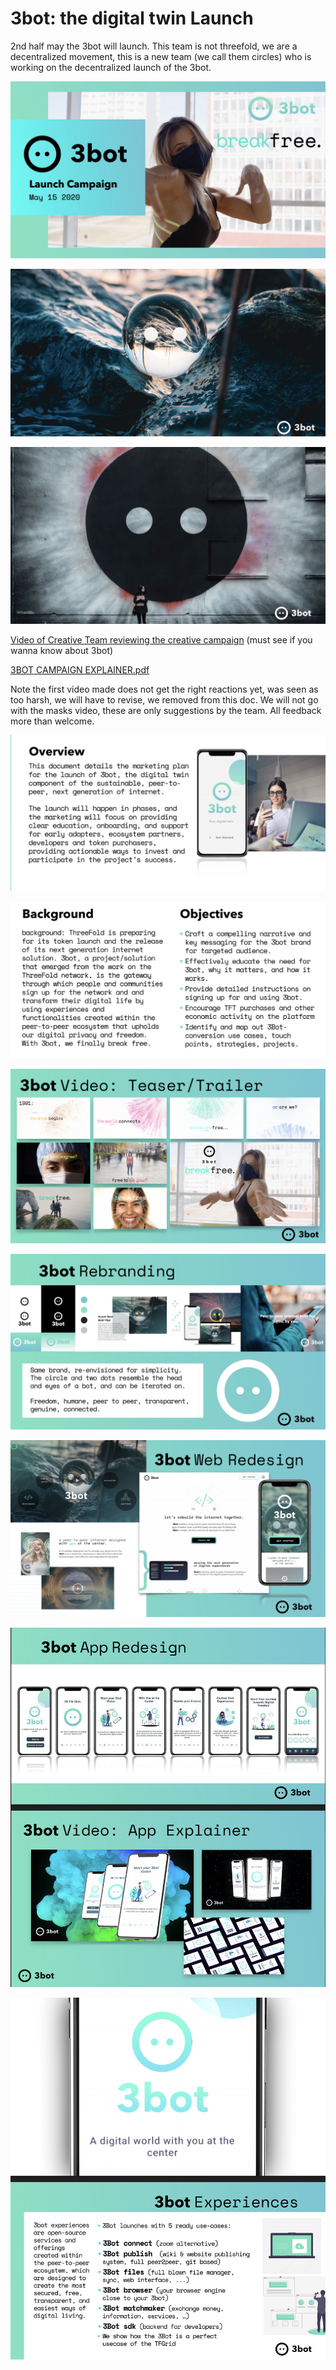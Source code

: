 # 3bot:  the digital twin Launch

2nd half may  the 3bot will launch. This team is not threefold, we are a decentralized movement, this is a new team (we call them circles) who is working on the decentralized launch of the 3bot.

![image alt text](3bot_poc_bcnteam_image_4.jpg)

![image alt text](3bot_poc_bcnteam_image_5.png)

![image alt text](3bot_poc_bcnteam_image_6.png)

[Video of Creative Team reviewing the creative campaign](https://vimeo.com/user655923/review/412427645/8c7c0b2f4c)  (must see if you wanna know about 3bot)

[3BOT CAMPAIGN EXPLAINER.pdf ](https://drive.google.com/open?id=1mlVjm7OwSDDaqFiqNtvsiXHepFNrXpVa)

Note the first video made does not get the right reactions yet, was seen as too harsh, we will have to revise, we removed from this doc. We will not go with the masks video, these are only suggestions by the team. All feedback more than welcome.

![image alt text](3bot_poc_bcnteam_image_7.png)

![image alt text](3bot_poc_bcnteam_image_8.png)

![image alt text](3bot_poc_bcnteam_image_9.png)

![image alt text](3bot_poc_bcnteam_image_10.png)

![image alt text](3bot_poc_bcnteam_image_11.png)

![image alt text](3bot_poc_bcnteam_image_12.png)

![image alt text](3bot_poc_bcnteam_image_13.png)